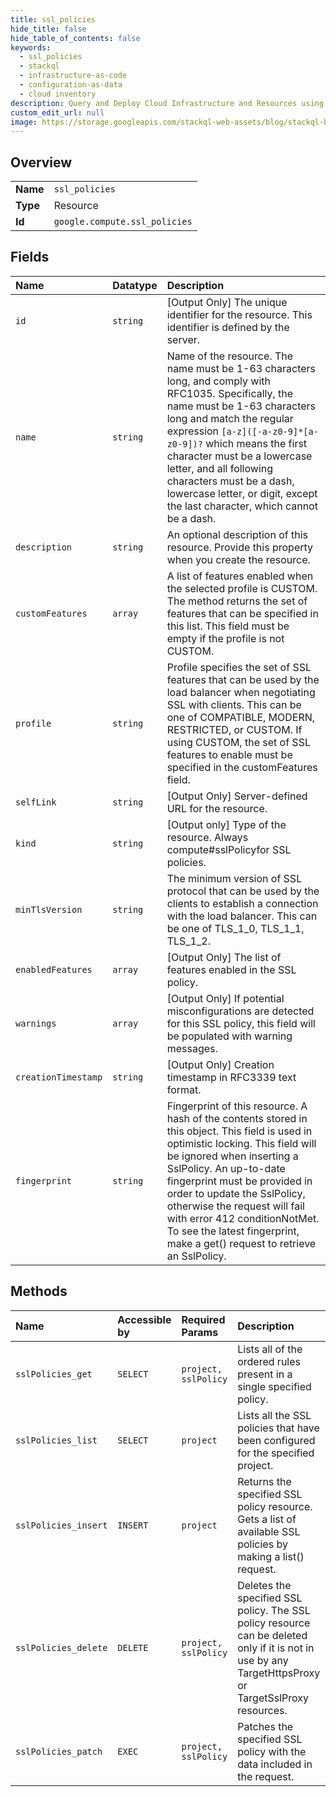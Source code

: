 ```yaml
---
title: ssl_policies
hide_title: false
hide_table_of_contents: false
keywords:
  - ssl_policies
  - stackql
  - infrastructure-as-code
  - configuration-as-data
  - cloud inventory
description: Query and Deploy Cloud Infrastructure and Resources using SQL
custom_edit_url: null
image: https://storage.googleapis.com/stackql-web-assets/blog/stackql-blog-post-featured-image.png
---
```

  
    

## Overview
<table><tbody>
<tr><td><b>Name</b></td><td><code>ssl_policies</code></td></tr>
<tr><td><b>Type</b></td><td>Resource</td></tr>
<tr><td><b>Id</b></td><td><code>google.compute.ssl_policies</code></td></tr>
</tbody></table>

## Fields
| Name | Datatype | Description |
|:-----|:---------|:------------|
| `id` | `string` | [Output Only] The unique identifier for the resource. This identifier is defined by the server. |
| `name` | `string` | Name of the resource. The name must be 1-63 characters long, and comply with RFC1035. Specifically, the name must be 1-63 characters long and match the regular expression `[a-z]([-a-z0-9]*[a-z0-9])?` which means the first character must be a lowercase letter, and all following characters must be a dash, lowercase letter, or digit, except the last character, which cannot be a dash. |
| `description` | `string` | An optional description of this resource. Provide this property when you create the resource. |
| `customFeatures` | `array` | A list of features enabled when the selected profile is CUSTOM. The method returns the set of features that can be specified in this list. This field must be empty if the profile is not CUSTOM. |
| `profile` | `string` | Profile specifies the set of SSL features that can be used by the load balancer when negotiating SSL with clients. This can be one of COMPATIBLE, MODERN, RESTRICTED, or CUSTOM. If using CUSTOM, the set of SSL features to enable must be specified in the customFeatures field. |
| `selfLink` | `string` | [Output Only] Server-defined URL for the resource. |
| `kind` | `string` | [Output only] Type of the resource. Always compute#sslPolicyfor SSL policies. |
| `minTlsVersion` | `string` | The minimum version of SSL protocol that can be used by the clients to establish a connection with the load balancer. This can be one of TLS_1_0, TLS_1_1, TLS_1_2. |
| `enabledFeatures` | `array` | [Output Only] The list of features enabled in the SSL policy. |
| `warnings` | `array` | [Output Only] If potential misconfigurations are detected for this SSL policy, this field will be populated with warning messages. |
| `creationTimestamp` | `string` | [Output Only] Creation timestamp in RFC3339 text format. |
| `fingerprint` | `string` | Fingerprint of this resource. A hash of the contents stored in this object. This field is used in optimistic locking. This field will be ignored when inserting a SslPolicy. An up-to-date fingerprint must be provided in order to update the SslPolicy, otherwise the request will fail with error 412 conditionNotMet. To see the latest fingerprint, make a get() request to retrieve an SslPolicy. |
## Methods
| Name | Accessible by | Required Params | Description |
|:-----|:--------------|:----------------|:------------|
| `sslPolicies_get` | `SELECT` | `project, sslPolicy` | Lists all of the ordered rules present in a single specified policy. |
| `sslPolicies_list` | `SELECT` | `project` | Lists all the SSL policies that have been configured for the specified project. |
| `sslPolicies_insert` | `INSERT` | `project` | Returns the specified SSL policy resource. Gets a list of available SSL policies by making a list() request. |
| `sslPolicies_delete` | `DELETE` | `project, sslPolicy` | Deletes the specified SSL policy. The SSL policy resource can be deleted only if it is not in use by any TargetHttpsProxy or TargetSslProxy resources. |
| `sslPolicies_patch` | `EXEC` | `project, sslPolicy` | Patches the specified SSL policy with the data included in the request. |
